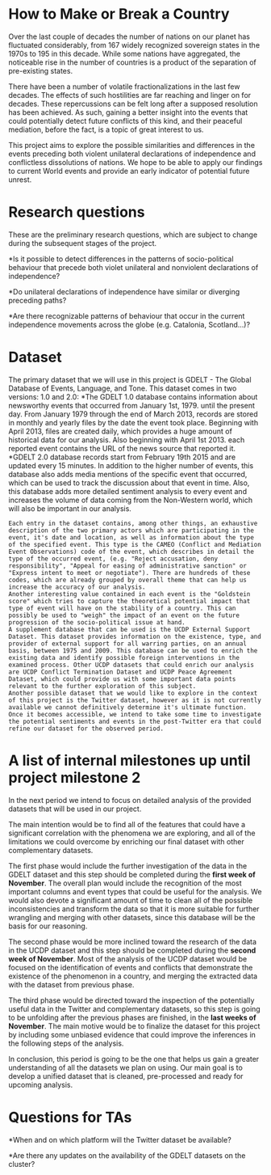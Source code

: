 # How to Make or Break a Country

Over the last couple of decades the number of nations on our planet has fluctuated considerably, from 167 widely recognized sovereign states in the 1970s to 195 in this decade. While some nations have aggregated, the noticeable rise in the number of countries is a product of the separation of pre-existing states.

There have been a number of volatile fractionalizations in the last few decades. The effects of such hostilities are far reaching and linger on for decades. These repercussions can be felt long after a supposed resolution has been achieved. As such, gaining a better insight into the events that could potentially detect future conflicts of this kind, and their peaceful mediation, before the fact, is a topic of great interest to us.

This project aims to explore the possible similarities and differences in the events preceding both violent unilateral declarations of independence and conflictless dissolutions of nations. We hope to be able to apply our findings to current World events and provide an early indicator of potential future unrest.


# Research questions
These are the preliminary research questions, which are subject to change during the subsequent stages of the project.

*Is it possible to detect differences in the patterns of socio-political behaviour that precede both violet unilateral and nonviolent declarations of independence?

*Do unilateral declarations of independence have similar or diverging preceding paths?

*Are there recognizable patterns of behaviour that occur in the current independence movements across the globe (e.g. Catalonia, Scotland…)?



# Dataset
The primary dataset that we will use in this project is GDELT - The Global Database of Events, Language, and Tone. This dataset comes in two versions: 1.0 and 2.0: 
	*The GDELT 1.0 database contains information about newsworthy events that occurred from January 1st, 1979. until the present day. From January 1979 through the end of March 2013, records are stored in monthly and yearly files by the date the event took place. Beginning with April 2013, files are created daily, which provides a huge amount of historical data for our analysis. Also beginning with April 1st 2013. each reported event contains the URL of the news source that reported it. 
	*GDELT 2.0 database records start from February 19th 2015 and are updated every 15 minutes. In addition to the higher number of events, this database also adds media mentions of the specific event that occurred, which can be used to track the discussion about that event in time. Also, this database adds more detailed sentiment analysis to every event and increases the volume of data coming from the Non-Western world, which will also be important in our analysis. 

	Each entry in the dataset contains, among other things, an exhaustive description of the two primary actors which are participating in the event, it's date and location, as well as information about the type of the specified event. This type is the CAMEO (Conflict and Mediation Event Observations) code of the event, which describes in detail the type of the occurred event, (e.g. "Reject accusation, deny responsibility", "Appeal for easing of administrative sanction" or "Express intent to meet or negotiate"). There are hundreds of these codes, which are already grouped by overall theme that can help us increase the accuracy of our analysis.
	Another interesting value contained in each event is the "Goldstein score" which tries to capture the theoretical potential impact that type of event will have on the stability of a country. This can possibly be used to "weigh" the impact of an event on the future progression of the socio-political issue at hand.
	A supplement database that can be used is the UCDP External Support Dataset. This dataset provides information on the existence, type, and provider of external support for all warring parties, on an annual basis, between 1975 and 2009. This database can be used to enrich the existing data and identify possible foreign interventions in the examined process. Other UCDP datasets that could enrich our analysis are UCDP Conflict Termination Dataset and UCDP Peace Agreement Dataset, which could provide us with some important data points relevant to the further exploration of this subject. 
	Another possible dataset that we would like to explore in the context of this project is the Twitter dataset, however as it is not currently available we cannot definitively determine it's ultimate function. Once it becomes accessible, we intend to take some time to investigate the potential sentiments and events in the post-Twitter era that could refine our dataset for the observed period.

# A list of internal milestones up until project milestone 2

In the next period we intend to focus on detailed analysis of the provided datasets that will be used in our project.

The main intention would be to find all of the features that could have a significant correlation with the phenomena we are exploring, and all of the limitations we could overcome by enriching our final dataset with other complementary datasets.

The first phase would include the further investigation of the data in the GDELT dataset and this step should be completed during the **first week of November**. The overall plan would include the recognition of the most important columns and event types that could be useful for the analysis. We would also devote a significant amount of time to clean all of the possible inconsistencies and transform the data so that it is more suitable for further wrangling and merging with other datasets, since this database will be the basis for our reasoning.

The second phase would be more inclined toward the research of the data in the UCDP dataset and this step should be completed during the **second week of November**. Most of the analysis of the UCDP dataset would be focused on the identification of events and conflicts that demonstrate the existence of the phenomenon in a country, and merging the extracted data with the dataset from previous phase.

The third phase would be directed toward the inspection of the potentially useful data in the Twitter and complementary datasets, so this step is going to be unfolding after the previous phases are finished, in the **last weeks of November**. The main motive would be to finalize the dataset for this project by including some unbiased evidence that could improve the inferences in the following steps of the analysis.

In conclusion, this period is going to be the one that helps us gain a greater understanding of all the datasets we plan on using. Our main goal is to develop a unified dataset that is cleaned, pre-processed and ready for upcoming analysis.


# Questions for TAs

*When and on which platform will the Twitter dataset be available?

*Are there any updates on the availability of the GDELT datasets on the cluster?

